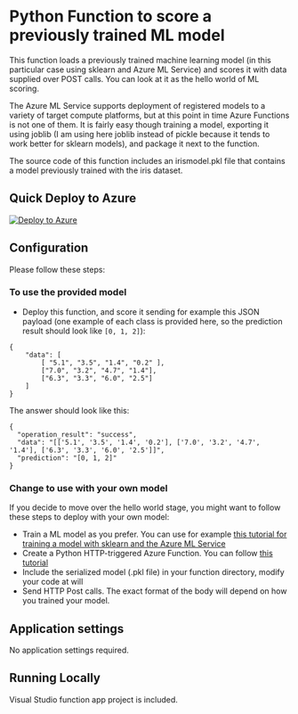 # Python Function to score a previously trained ML model

This function loads a previously trained machine learning model (in this particular case using sklearn and Azure ML Service) and scores it with data supplied over POST calls. You can look at it as the hello world of ML scoring.

The Azure ML Service supports deployment of registered models to a variety of target compute platforms, but at this point in time Azure Functions is not one of them. It is fairly easy though training a model, exporting it using joblib (I am using here joblib instead of pickle because it tends to work better for sklearn models), and package it next to the function.

The source code of this function includes an irismodel.pkl file that contains a model previously trained with the iris dataset.

## Quick Deploy to Azure

[![Deploy to Azure](http://azuredeploy.net/deploybutton.svg)](https://azuredeploy.net/)

## Configuration

Please follow these steps:

### To use the provided model

* Deploy this function, and score it sending for example this JSON payload (one example of each class is provided here, so the prediction result should look like `[0, 1, 2]`):

```
{
	"data": [
		[ "5.1", "3.5", "1.4", "0.2" ],
		["7.0", "3.2", "4.7", "1.4"],
		["6.3", "3.3", "6.0", "2.5"]
	]
}
```

The answer should look like this:

```
{
  "operation_result": "success",
  "data": "[['5.1', '3.5', '1.4', '0.2'], ['7.0', '3.2', '4.7', '1.4'], ['6.3', '3.3', '6.0', '2.5']]",
  "prediction": "[0, 1, 2]"
}
```

### Change to use with your own model

If you decide to move over the hello world stage, you might want to follow these steps to deploy with your own model:

* Train a ML model as you prefer. You can use for example [this tutorial for training a model with sklearn and the Azure ML Service](https://github.com/MicrosoftDocs/azure-docs/blob/master/articles/machine-learning/service/how-to-train-scikit-learn.md)
* Create a Python HTTP-triggered Azure Function. You can follow [this tutorial](https://docs.microsoft.com/azure/azure-functions/functions-create-first-function-python)
* Include the serialized model (.pkl file) in your function directory, modify your code at will
* Send HTTP Post calls. The exact format of the body will depend on how you trained your model.

## Application settings

No application settings required.

## Running Locally

Visual Studio function app project is included.